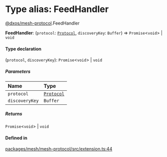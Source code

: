# Type alias: FeedHandler

[@dxos/mesh-protocol](../modules/dxos_mesh_protocol.md).FeedHandler

 **FeedHandler**: (`protocol`: [`Protocol`](../classes/dxos_mesh_protocol.Protocol.md), `discoveryKey`: `Buffer`) => `Promise`<`void`\> \| `void`

#### Type declaration

(`protocol`, `discoveryKey`): `Promise`<`void`\> \| `void`

##### Parameters

| Name | Type |
| :------ | :------ |
| `protocol` | [`Protocol`](../classes/dxos_mesh_protocol.Protocol.md) |
| `discoveryKey` | `Buffer` |

##### Returns

`Promise`<`void`\> \| `void`

#### Defined in

[packages/mesh/mesh-protocol/src/extension.ts:44](https://github.com/dxos/dxos/blob/main/packages/mesh/mesh-protocol/src/extension.ts#L44)
